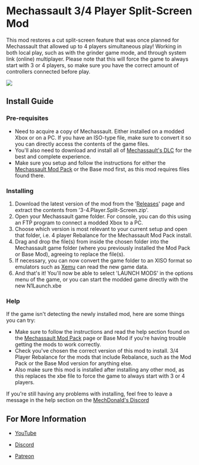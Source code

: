 # Mechassault 3/4 Player Split-Screen Mod

This mod restores a cut split-screen feature that was once planned for Mechassault that allowed up to 4 players simultaneous play! Working in both local play, such as with the grinder game mode, and through system link (online) multiplayer. Please note that this will force the game to always start with 3 or 4 players, so make sure you have the correct amount of controllers connected before play.

![](/Screenshots/Pic2.png)

## Install Guide

### Pre-requisites

* Need to acquire a copy of Mechassault. Either installed on a modded Xbox or on a PC. If you have an ISO-type file, make sure to convert it so you can directly access the contents of the game files.
* You'll also need to download and install all of [Mechassault's DLC](https://digiex.net/threads/xbox-offline-xbox-live-downloadable-content-dlc-installers.675) for the best and complete experience.
* Make sure you setup and follow the instructions for either the [Mechassault Mod Pack](https://github.com/EliteHeroes/Mechassault-Mod-Pack) or the Base mod first, as this mod requires files found there.

### Installing

1. Download the latest version of the mod from the '[Releases](https://github.com/EliteHeroes/Mechassault-Splitscreen-Mod/releases)' page and extract the contents from '3-4.Player.Split-Screen.zip'.
2. Open your Mechassault game folder. For console, you can do this using an FTP program to connect a modded Xbox to a PC.
3. Choose which version is most relevant to your current setup and open that folder, i.e. 4 player Rebalance for the Mechassault Mod Pack install.
4. Drag and drop the file(s) from inside the chosen folder into the Mechassault game folder (where you previously installed the Mod Pack or Base Mod), agreeing to replace the file(s).
5. If necessary, you can now convert the game folder to an XISO format so emulators such as [Xemu](https://xemu.app) can read the new game data.
6. And that's it! You'll now be able to select 'LAUNCH MODS' in the options menu of the game, or you can start the modded game directly with the new N1Launch.xbe

### Help

If the game isn't detecting the newly installed mod, here are some things you can try:

* Make sure to follow the instructions and read the help section found on the [Mechassault Mod Pack](https://github.com/EliteHeroes/Mechassault-Mod-Pack) page or Base Mod if you're having trouble getting the mods to work correctly.
* Check you've chosen the correct version of this mod to install. 3/4 Player Rebalance for the mods that include Rebalance, such as the Mod Pack or the Base Mod version for anything else.
* Also make sure this mod is installed after installing any other mod, as this replaces the xbe file to force the game to always start with 3 or 4 players.

If you're still having any problems with installing, feel free to leave a message in the help section on the [MechDonald's Discord](https://discord.gg/yKpHC5EPz)

## For More Information

* [YouTube](https://www.youtube.com/channel/UCDrp7GyBoqN7vkPeCx1EUoQ)

* [Discord](https://discord.gg/yKpHC5EPzy)

* [Patreon](https://www.patreon.com/EliteAssault)